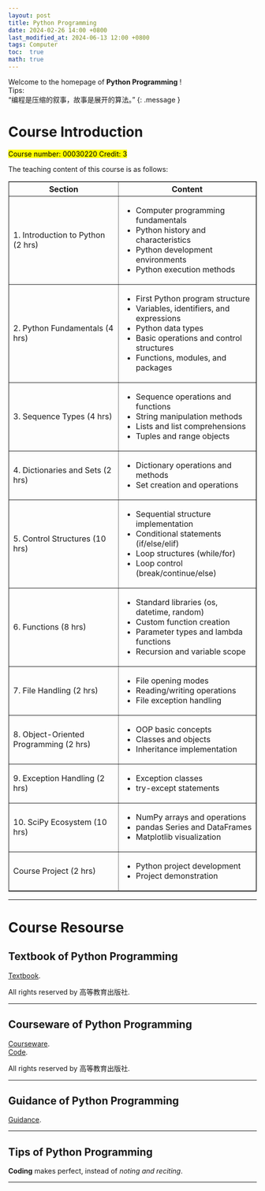 ```yaml
---
layout: post
title: Python Programming
date: 2024-02-26 14:00 +0800
last_modified_at: 2024-06-13 12:00 +0800
tags: Computer
toc:  true
math: true
---
```

Welcome to the homepage of **Python Programming** !   
Tips:    
“编程是压缩的叙事，故事是展开的算法。”
{: .message }

# Course Introduction

<mark>Course number: 00030220 Credit: 3</mark>   

The teaching content of this course is as follows:   

<table border="1" width="100%">
  <tr>
    <th>Section</th>
    <th>Content</th>
  </tr>
  <tr>
    <td>1. Introduction to Python (2 hrs)</td>
    <td>
      <ul>
        <li>Computer programming fundamentals</li>
        <li>Python history and characteristics</li>
        <li>Python development environments</li>
        <li>Python execution methods</li>
      </ul>
    </td>
  </tr>
  <tr>
    <td>2. Python Fundamentals (4 hrs)</td>
    <td>
      <ul>
        <li>First Python program structure</li>
        <li>Variables, identifiers, and expressions</li>
        <li>Python data types</li>
        <li>Basic operations and control structures</li>
        <li>Functions, modules, and packages</li>
      </ul>
    </td>
  </tr>
  <tr>
    <td>3. Sequence Types (4 hrs)</td>
    <td>
      <ul>
        <li>Sequence operations and functions</li>
        <li>String manipulation methods</li>
        <li>Lists and list comprehensions</li>
        <li>Tuples and range objects</li>
      </ul>
    </td>
  </tr>
  <tr>
    <td>4. Dictionaries and Sets (2 hrs)</td>
    <td>
      <ul>
        <li>Dictionary operations and methods</li>
        <li>Set creation and operations</li>
      </ul>
    </td>
  </tr>
  <tr>
    <td>5. Control Structures (10 hrs)</td>
    <td>
      <ul>
        <li>Sequential structure implementation</li>
        <li>Conditional statements (if/else/elif)</li>
        <li>Loop structures (while/for)</li>
        <li>Loop control (break/continue/else)</li>
      </ul>
    </td>
  </tr>
  <tr>
    <td>6. Functions (8 hrs)</td>
    <td>
      <ul>
        <li>Standard libraries (os, datetime, random)</li>
        <li>Custom function creation</li>
        <li>Parameter types and lambda functions</li>
        <li>Recursion and variable scope</li>
      </ul>
    </td>
  </tr>
  <tr>
    <td>7. File Handling (2 hrs)</td>
    <td>
      <ul>
        <li>File opening modes</li>
        <li>Reading/writing operations</li>
        <li>File exception handling</li>
      </ul>
    </td>
  </tr>
  <tr>
    <td>8. Object-Oriented Programming (2 hrs)</td>
    <td>
      <ul>
        <li>OOP basic concepts</li>
        <li>Classes and objects</li>
        <li>Inheritance implementation</li>
      </ul>
    </td>
  </tr>
  <tr>
    <td>9. Exception Handling (2 hrs)</td>
    <td>
      <ul>
        <li>Exception classes</li>
        <li>try-except statements</li>
      </ul>
    </td>
  </tr>
  <tr>
    <td>10. SciPy Ecosystem (10 hrs)</td>
    <td>
      <ul>
        <li>NumPy arrays and operations</li>
        <li>pandas Series and DataFrames</li>
        <li>Matplotlib visualization</li>
      </ul>
    </td>
  </tr>
  <tr>
    <td>Course Project (2 hrs)</td>
    <td>
      <ul>
        <li>Python project development</li>
        <li>Project demonstration</li>
      </ul>
    </td>
  </tr>
</table>

-----

# Course Resourse

## Textbook of Python Programming

 [Textbook](https://mall.hep.com.cn/index.php/product-39219.html).   

All rights reserved by 高等教育出版社.

-----

## Courseware of Python Programming

 [Courseware](https://xipingo.github.io/resource/PythonProgramming/电子教案.zip).     
 [Code](https://xipingo.github.io/resource/PythonProgramming/本书源代码及素材文件.zip).

All rights reserved by 高等教育出版社.

-----

## Guidance of Python Programming

 [Guidance](https://xipingo.github.io/resource/PythonProgramming/Python辅导.pptx).  

-----

## Tips of Python Programming   

**Coding** makes perfect, instead of *noting and reciting*.
 
-----